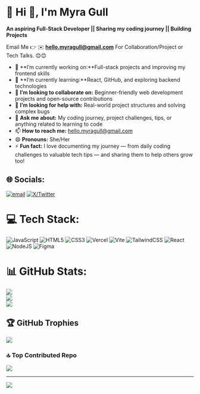 # 💫 Hi 👋, I'm Myra Gull
**An aspiring Full-Stack Developer || Sharing my coding journey || Building Projects**

Email Me 👉 ✉️ **hello.myragull@gmail.com** For Collaboration/Project or Tech Talks. 😊😊

- 🔭 **I’m currently working on:**Full-stack projects and improving my frontend skills 
- 🌱 **I’m currently learning:**React, GitHub, and exploring backend technologies 
- 👯 **I’m looking to collaborate on:** Beginner-friendly web development projects and open-source contributions
- 🤔 **I’m looking for help with:** Real-world project structures and solving complex bugs 
- 💬 **Ask me about:**  My coding journey, project challenges, tips, or anything related to learning to code 
- 📫 **How to reach me:** hello.myragull@gmail.com
- 😄 **Pronouns:**  She/Her  
- ⚡ **Fun fact:**  I love documenting my journey — from daily coding challenges to valuable tech tips — and sharing them to help others grow too!
## 🌐 Socials:
 [![email](https://img.shields.io/badge/Email-D14836?logo=gmail&logoColor=white)](mailto:hello.myragull@gmail.com) 
[![X/Twitter](https://img.shields.io/badge/Twitter-%231DA1F2.svg?logo=twitter&logoColor=white)](https://x.com/MyraCodes_)


# 💻 Tech Stack:
![JavaScript](https://img.shields.io/badge/javascript-%23323330.svg?style=for-the-badge&logo=javascript&logoColor=%23F7DF1E) ![HTML5](https://img.shields.io/badge/html5-%23E34F26.svg?style=for-the-badge&logo=html5&logoColor=white) ![CSS3](https://img.shields.io/badge/css3-%231572B6.svg?style=for-the-badge&logo=css3&logoColor=white) ![Vercel](https://img.shields.io/badge/vercel-%23000000.svg?style=for-the-badge&logo=vercel&logoColor=white) ![Vite](https://img.shields.io/badge/vite-%23646CFF.svg?style=for-the-badge&logo=vite&logoColor=white) ![TailwindCSS](https://img.shields.io/badge/tailwindcss-%2338B2AC.svg?style=for-the-badge&logo=tailwind-css&logoColor=white) ![React](https://img.shields.io/badge/react-%2320232a.svg?style=for-the-badge&logo=react&logoColor=%2361DAFB) ![NodeJS](https://img.shields.io/badge/node.js-6DA55F?style=for-the-badge&logo=node.js&logoColor=white) ![Figma](https://img.shields.io/badge/figma-%23F24E1E.svg?style=for-the-badge&logo=figma&logoColor=white)
# 📊 GitHub Stats:
![](https://github-readme-stats.vercel.app/api?username=Myragull&theme=dark&hide_border=false&include_all_commits=false&count_private=false)<br/>
![](https://nirzak-streak-stats.vercel.app/?user=Myragull&theme=dark&hide_border=false)<br/>
![](https://github-readme-stats.vercel.app/api/top-langs/?username=Myragull&theme=dark&hide_border=false&include_all_commits=false&count_private=false&layout=compact)

## 🏆 GitHub Trophies
![](https://github-profile-trophy.vercel.app/?username=Myragull&theme=radical&no-frame=false&no-bg=true&margin-w=4)

### 🔝 Top Contributed Repo
![](https://github-contributor-stats.vercel.app/api?username=Myragull&limit=5&theme=dark&combine_all_yearly_contributions=true)

---
[![](https://visitcount.itsvg.in/api?id=Myragull&icon=0&color=0)](https://visitcount.itsvg.in)

<!-- Proudly created with GPRM ( https://gprm.itsvg.in ) -->
